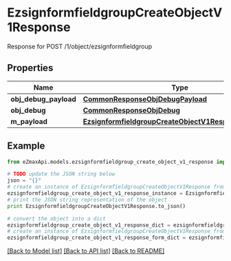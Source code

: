 # EzsignformfieldgroupCreateObjectV1Response

Response for POST /1/object/ezsignformfieldgroup

## Properties

Name | Type | Description | Notes
------------ | ------------- | ------------- | -------------
**obj_debug_payload** | [**CommonResponseObjDebugPayload**](CommonResponseObjDebugPayload.md) |  | 
**obj_debug** | [**CommonResponseObjDebug**](CommonResponseObjDebug.md) |  | [optional] 
**m_payload** | [**EzsignformfieldgroupCreateObjectV1ResponseMPayload**](EzsignformfieldgroupCreateObjectV1ResponseMPayload.md) |  | 

## Example

```python
from eZmaxApi.models.ezsignformfieldgroup_create_object_v1_response import EzsignformfieldgroupCreateObjectV1Response

# TODO update the JSON string below
json = "{}"
# create an instance of EzsignformfieldgroupCreateObjectV1Response from a JSON string
ezsignformfieldgroup_create_object_v1_response_instance = EzsignformfieldgroupCreateObjectV1Response.from_json(json)
# print the JSON string representation of the object
print EzsignformfieldgroupCreateObjectV1Response.to_json()

# convert the object into a dict
ezsignformfieldgroup_create_object_v1_response_dict = ezsignformfieldgroup_create_object_v1_response_instance.to_dict()
# create an instance of EzsignformfieldgroupCreateObjectV1Response from a dict
ezsignformfieldgroup_create_object_v1_response_form_dict = ezsignformfieldgroup_create_object_v1_response.from_dict(ezsignformfieldgroup_create_object_v1_response_dict)
```
[[Back to Model list]](../README.md#documentation-for-models) [[Back to API list]](../README.md#documentation-for-api-endpoints) [[Back to README]](../README.md)


